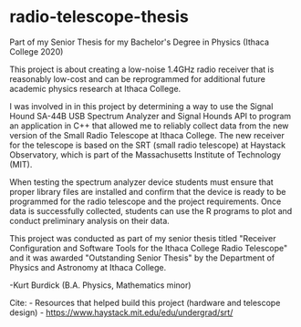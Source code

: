 # radio-telescope-thesis
Part of my Senior Thesis for my Bachelor's Degree in Physics (Ithaca College 2020)

This project is about creating a low-noise 1.4GHz radio receiver that is reasonably low-cost and can be reprogrammed for additional future academic physics research at Ithaca College. 

I was involved in in this project by determining a way to use the Signal Hound SA-44B USB Spectrum Analyzer and Signal Hounds API to program an application in C++ that allowed me to reliably collect data from the new version of the Small Radio Telescope at Ithaca College. The new receiver for the telescope is based on the SRT (small radio telescope) at Haystack Observatory, which is part of the Massachusetts Institute of Technology (MIT).  

When testing the spectrum analyzer device students must ensure that proper library files are installed and confirm that the device is ready to be programmed for the radio telescope and the project requirements. Once data is successfully collected, students can use the R programs to plot and conduct preliminary analysis on their data.

This project was conducted as part of my senior thesis titled "Receiver Configuration and Software Tools for the Ithaca College Radio Telescope" and it was awarded "Outstanding Senior Thesis" by the Department of Physics and Astronomy at Ithaca College.

-Kurt Burdick (B.A. Physics, Mathematics minor)

Cite: 
      - Resources that helped build this project (hardware and telescope design)
      - https://www.haystack.mit.edu/edu/undergrad/srt/
